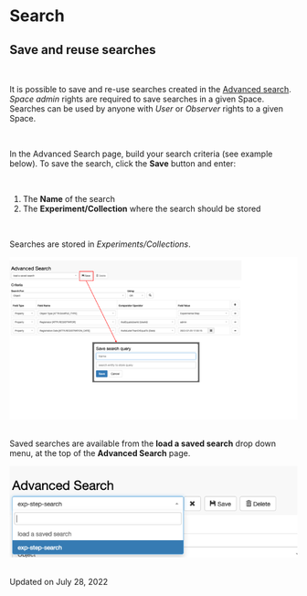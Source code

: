 Search
====
 
Save and reuse searches
----



 

It is possible to save and re-use searches
created in the [Advanced
search](https://openbis.ch/index.php/docs/user-documentation-20-10-3/search/advanced-search/).
*Space* *admin* rights are required to save searches in a given Space.
Searches can be used by anyone with *User* or *Observer* rights to a
given Space.

 

In the Advanced Search page, build your
search criteria (see example below). To save the search, click the
**Save** button and enter:

 

1.  The **Name** of the search
2.  The **Experiment/Collection** where
    the search should be stored

 

Searches are stored in
*Experiments/Collections*. 

![image info](img/advanced-search-create-and-save-query.png)
 

Saved searches are available from the **load a saved search** drop down
menu, at the top of the **Advanced Search** page.  

![image info](img/advanced-search-load-saved-query.png)
 

Updated on July 28, 2022
